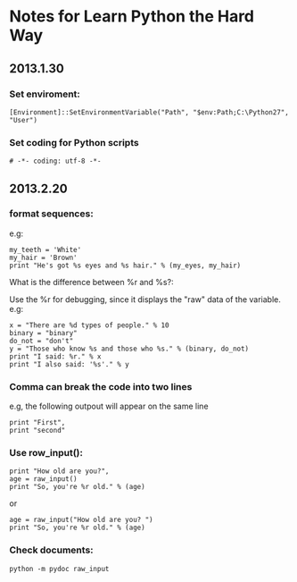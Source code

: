 Notes for Learn Python the Hard Way
====

## 2013.1.30

### Set enviroment: 

    [Environment]::SetEnvironmentVariable("Path", "$env:Path;C:\Python27", "User")

### Set coding for Python scripts

    # -*- coding: utf-8 -*-

## 2013.2.20

### format sequences:

e.g:

    my_teeth = 'White'
    my_hair = 'Brown'
    print "He's got %s eyes and %s hair." % (my_eyes, my_hair)

What is the difference between %r and %s?:

Use the %r for debugging, since it displays the "raw" data of the variable.
e.g:
    
    x = "There are %d types of people." % 10
    binary = "binary"
    do_not = "don't"
    y = "Those who know %s and those who %s." % (binary, do_not)
    print "I said: %r." % x
    print "I also said: '%s'." % y
        
### Comma can break the code into two lines

e.g, the following outpout will appear on the same line

    print "First",
    print "second"
    
### Use row_input():

    print "How old are you?",
    age = raw_input()
    print "So, you're %r old." % (age)

or

    age = raw_input("How old are you? ")
    print "So, you're %r old." % (age)
    
### Check documents:

    python -m pydoc raw_input